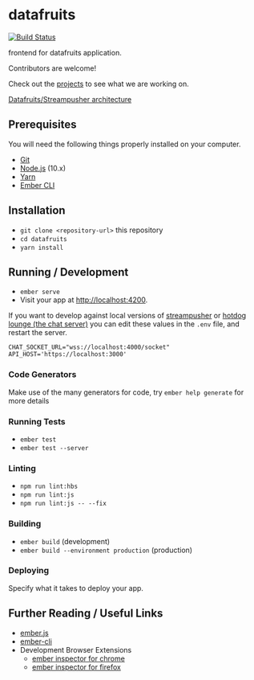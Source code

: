 # datafruits

[![Build Status](https://github.com/datafruits/datafruits/workflows/CI/badge.svg)](https://github.com/datafruits/datafruits/actions?workflow=CI)

frontend for datafruits application.

Contributors are welcome! 

Check out the [projects](https://github.com/datafruits/datafruits/projects) to see what we are working on.

[Datafruits/Streampusher architecture](https://www.figma.com/file/jmC6tPMLhCX3RZGAQNGzKe/datafruits-streampusher-architecture?node-id=0%3A1)

## Prerequisites

You will need the following things properly installed on your computer.

* [Git](https://git-scm.com/)
* [Node.js](https://nodejs.org/) (10.x)
* [Yarn](https://classic.yarnpkg.com/en/docs/install)
* [Ember CLI](https://ember-cli.com/)

## Installation

* `git clone <repository-url>` this repository
* `cd datafruits`
* `yarn install`

## Running / Development

* `ember serve`
* Visit your app at [http://localhost:4200](http://localhost:4200).

If you want to develop against local versions of
[streampusher](https://github.com/streampusher/) or [hotdog
lounge (the chat server)](https://github.com/datafruits/hotdog_lounge) you can
edit these values in the `.env` file, and restart the server.
```
CHAT_SOCKET_URL="wss://localhost:4000/socket"
API_HOST='https://localhost:3000'
```

### Code Generators

Make use of the many generators for code, try `ember help generate` for more details

### Running Tests

* `ember test`
* `ember test --server`

### Linting

* `npm run lint:hbs`
* `npm run lint:js`
* `npm run lint:js -- --fix`

### Building

* `ember build` (development)
* `ember build --environment production` (production)

### Deploying

Specify what it takes to deploy your app.

## Further Reading / Useful Links

* [ember.js](http://emberjs.com/)
* [ember-cli](https://ember-cli.com/)
* Development Browser Extensions
  * [ember inspector for chrome](https://chrome.google.com/webstore/detail/ember-inspector/bmdblncegkenkacieihfhpjfppoconhi)
  * [ember inspector for firefox](https://addons.mozilla.org/en-US/firefox/addon/ember-inspector/)
